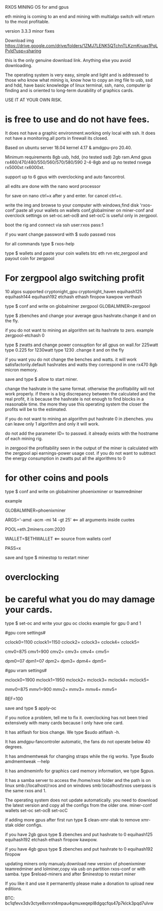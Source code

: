 RXOS MINING OS for amd gpus

eth mining is coming to an end and mining with multialgo switch will return to the most profitable.

version 3.3.3 minor fixes  

Download img https://drive.google.com/drive/folders/1ZMJ7LENK5QTchnTLKzmKruas1PqLPvld?usp=sharing

this is the only genuine download link. Anything else you avoid downloading.

The operating system is very easy, simple and light and is addressed to those who know what mining is, know how to copy an img file to usb, ssd and hdd, have basic knowledge of linux terminal, ssh, nano, computer ip finding and is oriented to long-term durability of graphics cards.

USE IT AT YOUR OWN RISK.

# is free to use and do not have fees.

It does not have a graphic environment.working only local with ssh.
It does not have a monitoring.all ports in firewall its closed.

Based on ubuntu server 18.04 kernel 4.17 & amdgpu-pro 20.40.

Minimum requirements 8gb usb, hdd, (no tested ssd) 2gb ram.Amd gpus rx460/470/480/550/560/570/580/590 2-4-8gb and up no tested rxvega rx5000xt rx6000xt.

support up to 6 gpus with overclocking and auto fancontrol.

all edits are done with the nano word processor

for save on nano ctrl+x after y and enter. for cancel ctrl+c.

write the img and browse to your computer with windows,find disk 'rxos-conf'.paste all your wallets on wallets conf,globalminer on miner-conf and overclock settings on set-oc.set-ocB and set-ocC is useful only in zergpool.

boot the rig and connect via ssh
user:rxos
pass:1

if you want change password with $ sudo passwd rxos

for all commands type $ rxos-help

type $ wallets and paste your coin wallets btc eth rvn etc,zergpool and payout coin for zergpool

# For zergpool algo switching profit

10 algos supported cryptonight_gpu cryptonight_haven equihash125 equihash144 equihash192 etchash ethash firopow kawpow verthash

type $ conf and write on globalminer zergpool GLOBALMINER=zergpool

type $ zbenches and change your average gpus hashrate.change it and on the fly.

if you do not want to mining an algorithm set its hashrate to zero. example zergpool-etchash 0

type $ zwatts and change power consuption for all gpus on wall.for 225watt type 0.225 for 1230watt type 1230 .change it and on the fly

if you want you do not change the benches and watts. it will work satisfactorily.default hashrates and watts they correspond in one rx470 8gb micron memory.

save and type $ allow to start miner.

change the hashrate in the same format. otherwise the profitability will not work properly. if there is a big discrepancy between the calculated and the real profit, it is because the hashrate is not enough to find blocks in a reasonable time. the more they use this operating system the closer the profits will be to the estimated.

if you do not want to mining an algorithm put hashrate 0 in zbenches. you can leave only 1 algorithm and only it will work.

do not add the parameter ID= to passwd. it already exists with the hostname of each mining rig.

in zergpool the profitability seen in the output of the miner is calculated with the zergpool api  earnings-power usage cost. if you do not want to subtract the energy consumption in zwatts put all the algorithms to 0

# for other coins and pools

type $ conf and write on globalminer phoenixminer or teamredminer

example

GLOBALMINER=phoenixminer

ARGS='-amd -acm -mi 14 -gt 25' <== all arguments inside cuotes

POOL=eth.2miners.com:2020

WALLET=$ETHWALLET <== source from  wallets conf

PASS=x

save and type $ minestop to restart miner

# overclocking

# be careful what you do may damage your cards.

type $ set-oc and write your gpu oc clocks 
example for gpu 0 and 1

#gpu core settings#        

cclock0=1100    cclock1=1150    cclock2=    cclock3=    cclock4=    cclock5=

cmv0=875        cmv1=900        cmv2=        cmv3=        cmv4=        cmv5=                     

dpm0=07         dpm1=07         dpm2=         dpm3=         dpm4=         dpm5=                
                    
#gpu vram settings#

mclock0=1900    mclock1=1950    mclock2=    mclock3=    mclock4=    mclock5=

mmv0=875        mmv1=900        mmv2=        mmv3=        mmv4=        mmv5=

REF=100

save and type $ apply-oc

if you notice a problem, tell me to fix it. overclocking has not been tried extensively with many cards because I only have one card.


It has atiflash for bios change. We type $sudo atiflash -h.

It has amdgpu-fancontroler automatic, the fans do not operate below 40 degrees.

It has amdmemtweak for changing straps while the rig works. Type $sudo amdmemtweak --help

It has amdmeminfo for graphics card memory information, we type $gpus.

It has a samba server to access the /home/rxos folder and the path is on linux smb://localhost/rxos  and on windows smb:\\localhost\rxos userpass is the same rxos and 1.

Τhe operating system does not update automatically. you need to download the latest version and copy all the configs from the older one. miner-conf wallets set-oc set-ocB set-ocC

if adding more gpus after first run type $ clean-xmr-stak to remove xmr-stak older configs.

if you have 2gb gpus type $ zbenches and put hashrate to 0 equihash125 equihash192 etchash ethash firopow kawpow.

if you have 4gb gpus type $ zbenches and put hashrate to 0 equihash192 firopow

updating miners only manualy.download new version of phoenixminer teamredminer and lolminer,copy via usb on partition rxos-conf or with samba.
type $reload-miners  and after $minestop to restart miner

If you like it and use it permanently please make a donation to upload new editions.

BTC: bc1qfevx3dv3ctye8xnrxt4mpau4qmuxeqepl8dgqcfqs47p7klck3pqd7ulvw

